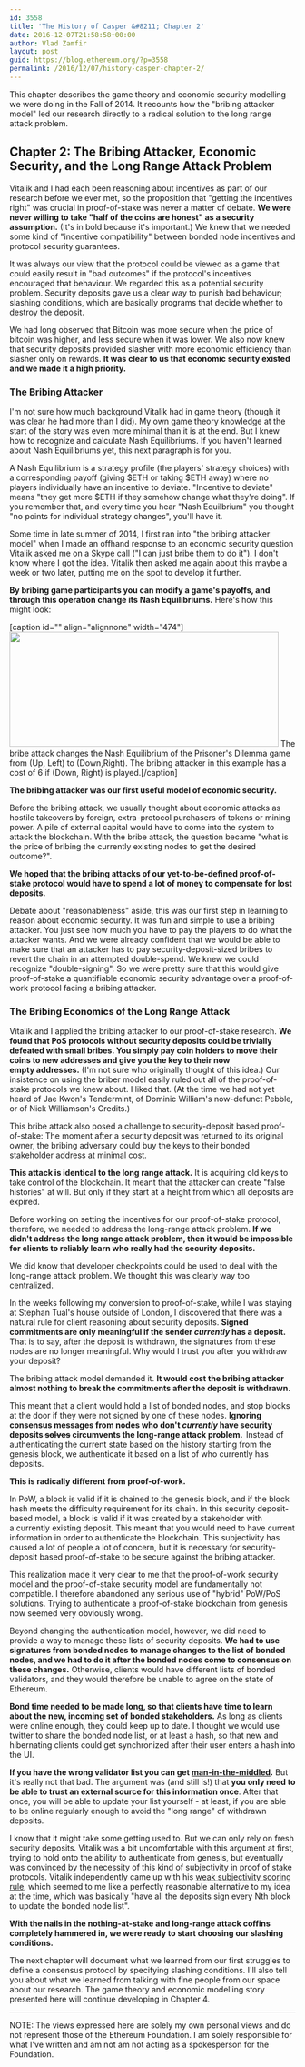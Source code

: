 ```yaml
---
id: 3558
title: 'The History of Casper &#8211; Chapter 2'
date: 2016-12-07T21:58:58+00:00
author: Vlad Zamfir
layout: post
guid: https://blog.ethereum.org/?p=3558
permalink: /2016/12/07/history-casper-chapter-2/
---
```

This chapter describes the game theory and economic security modelling we were doing in the Fall of 2014. It recounts how the "bribing attacker model" led our research directly to a radical solution to the long range attack problem.
<h2>Chapter 2: The Bribing Attacker, Economic Security, and the Long Range Attack Problem</h2>
Vitalik and I had each been reasoning about incentives as part of our research before we ever met, so the proposition that "getting the incentives right" was crucial in proof-of-stake was never a matter of debate. <strong>We were never willing to take "half of the coins are honest" as a security assumption.</strong> (It's in bold because it's important.) We knew that we needed some kind of "incentive compatibility" between bonded node incentives and protocol security guarantees.

It was always our view that the protocol could be viewed as a game that could easily result in "bad outcomes" if the protocol's incentives encouraged that behaviour. We regarded this as a potential security problem. Security deposits gave us a clear way to punish bad behaviour; slashing conditions, which are basically programs that decide whether to destroy the deposit.

We had long observed that Bitcoin was more secure when the price of bitcoin was higher, and less secure when it was lower. We also now knew that security deposits provided slasher with more economic efficiency than slasher only on rewards. <strong>It was clear to us that economic security existed and we made it a high priority.</strong>
<h3>The Bribing Attacker</h3>
I'm not sure how much background Vitalik had in game theory (though it was clear he had more than I did). My own game theory knowledge at the start of the story was even more minimal than it is at the end. But I knew how to recognize and calculate Nash Equilibriums. If you haven't learned about Nash Equilibriums yet, this next paragraph is for you.

A Nash Equilibrium is a strategy profile (the players' strategy choices) with a corresponding payoff (giving $ETH or taking $ETH away) where no players individually have an incentive to deviate. "Incentive to deviate" means "they get more $ETH if they somehow change what they're doing". If you remember that, and every time you hear "Nash Equilbrium" you thought "no points for individual strategy changes", you'll have it.

Some time in late summer of 2014, I first ran into "the bribing attacker model" when I made an offhand response to an economic security question Vitalik asked me on a Skype call ("I can just bribe them to do it"). I don't know where I got the idea. Vitalik then asked me again about this maybe a week or two later, putting me on the spot to develop it further.

<strong>By bribing game participants you can modify a game's payoffs, and through this operation change its Nash Equilibriums.</strong> Here's how this might look:

[caption id="" align="alignnone" width="474"]<img title="" src="http://i.imgur.com/owE9V4c.png" alt="" width="474" height="202" /> The bribe attack changes the Nash Equilibrium of the Prisoner's Dilemma game from (Up, Left) to (Down,Right). The bribing attacker in this example has a cost of 6 if (Down, Right) is played.[/caption]

<strong>The bribing attacker was our first useful model of economic security.</strong>

Before the bribing attack, we usually thought about economic attacks as hostile takeovers by foreign, extra-protocol purchasers of tokens or mining power. A pile of external capital would have to come into the system to attack the blockchain. With the bribe attack, the question became "what is the price of bribing the currently existing nodes to get the desired outcome?".

<strong>We hoped that the bribing attacks of our yet-to-be-defined proof-of-stake protocol would have to spend a lot of money to compensate for lost deposits.</strong>

Debate about "reasonableness" aside, this was our first step in learning to reason about economic security. It was fun and simple to use a bribing attacker. You just see how much you have to pay the players to do what the attacker wants. And we were already confident that we would be able to make sure that an attacker has to pay security-deposit-sized bribes to revert the chain in an attempted double-spend. We knew we could recognize "double-signing". So we were pretty sure that this would give proof-of-stake a quantifiable economic security advantage over a proof-of-work protocol facing a bribing attacker.
<h3>The Bribing Economics of the Long Range Attack</h3>
Vitalik and I applied the bribing attacker to our proof-of-stake research. <strong>We found that PoS protocols without security deposits could be trivially defeated with small bribes. You simply pay coin holders to move their coins to new addresses and give you the key to their now empty addresses.</strong> (I'm not sure who originally thought of this idea.) Our insistence on using the briber model easily ruled out all of the proof-of-stake protocols we knew about. I liked that. (At the time we had not yet heard of Jae Kwon's Tendermint, of Dominic William's now-defunct Pebble, or of Nick Williamson's Credits.)

This bribe attack also posed a challenge to security-deposit based proof-of-stake: The moment after a security deposit was returned to its original owner, the bribing adversary could buy the keys to their bonded stakeholder address at minimal cost.

<strong>This attack is identical to the long range attack.</strong> It is acquiring old keys to take control of the blockchain. It meant that the attacker can create "false histories" at will. But only if they start at a height from which all deposits are expired.

Before working on setting the incentives for our proof-of-stake protocol, therefore, we needed to address the long-range attack problem. <strong>If we didn't address the long range attack problem, then it would be impossible for clients to reliably learn who really had the security deposits.</strong>

We did know that developer checkpoints could be used to deal with the long-range attack problem. We thought this was clearly way too centralized.

In the weeks following my conversion to proof-of-stake, while I was staying at Stephan Tual's house outside of London, I discovered that there was a natural rule for client reasoning about security deposits. <strong>Signed commitments are only meaningful if the sender <em>currently</em> has a deposit.</strong> That is to say, after the deposit is withdrawn, the signatures from these nodes are no longer meaningful. Why would I trust you after you withdraw your deposit?

The bribing attack model demanded it. <strong>It would cost the bribing attacker almost nothing to break the commitments after the deposit is withdrawn. </strong>

This meant that a client would hold a list of bonded nodes, and stop blocks at the door if they were not signed by one of these nodes. <strong>Ignoring consensus messages from nodes who don't <em>currently</em> have security deposits <del>solves</del> circumvents the long-range attack problem.  </strong>Instead of authenticating the current state based on the history starting from the genesis block, we authenticate it based on a list of who currently has deposits.

<strong>This is radically different from proof-of-work. </strong>

In PoW, a block is valid if it is chained to the genesis block, and if the block hash meets the difficulty requirement for its chain. In this security deposit-based model, a block is valid if it was created by a stakeholder with a currently existing deposit. This meant that you would need to have current information in order to authenticate the blockchain. This subjectivity has caused a lot of people a lot of concern, but it is necessary for security-deposit based proof-of-stake to be secure against the bribing attacker.

This realization made it very clear to me that the proof-of-work security model and the proof-of-stake security model are fundamentally not compatible. I therefore abandoned any serious use of "hybrid" PoW/PoS solutions. Trying to authenticate a proof-of-stake blockchain from genesis now seemed very obviously wrong.

Beyond changing the authentication model, however, we did need to provide a way to manage these lists of security deposits. <strong>We had to use signatures from bonded nodes to manage changes to the list of bonded nodes, and we had to do it after the bonded nodes come to consensus on these changes.</strong> Otherwise, clients would have different lists of bonded validators, and they would therefore be unable to agree on the state of Ethereum.<strong> </strong>

<strong>Bond time needed to be made long, so that clients have time to learn about the new, incoming set of bonded stakeholders.</strong> As long as clients were online enough, they could keep up to date. I thought we would use twitter to share the bonded node list, or at least a hash, so that new and hibernating clients could get synchronized after their user enters a hash into the UI.

<strong>If you have the wrong validator list you can get <a href="https://en.wikipedia.org/wiki/Man-in-the-middle_attack">man-in-the-middled</a>.</strong> But it's really not that bad. The argument was (and still is!) that <strong>you only need to be able to trust an external source for this information once</strong>. After that once, you will be able to update your list yourself - at least, if you are able to be online regularly enough to avoid the "long range" of withdrawn deposits.

I know that it might take some getting used to. But we can only rely on fresh security deposits. Vitalik was a bit uncomfortable with this argument at first, trying to hold onto the ability to authenticate from genesis, but eventually was convinced by the necessity of this kind of subjectivity in proof of stake protocols. Vitalik independently came up with his <a href="https://blog.ethereum.org/2014/11/25/proof-stake-learned-love-weak-subjectivity/">weak subjectivity scoring rule</a>, which seemed to me like a perfectly reasonable alternative to my idea at the time, which was basically "have all the deposits sign every Nth block to update the bonded node list".

<strong>With the nails in the nothing-at-stake and long-range attack coffins completely hammered in, we were ready to start choosing our slashing conditions.</strong>

The next chapter will document what we learned from our first struggles to define a consensus protocol by specifying slashing conditions. I'll also tell you about what we learned from talking with fine people from our space about our research. The game theory and economic modelling story presented here will continue developing in Chapter 4.

--------------------------------

NOTE: The views expressed here are solely my own personal views and do not represent those of the Ethereum Foundation. I am solely responsible for what I've written and am not am not acting as a spokesperson for the Foundation.